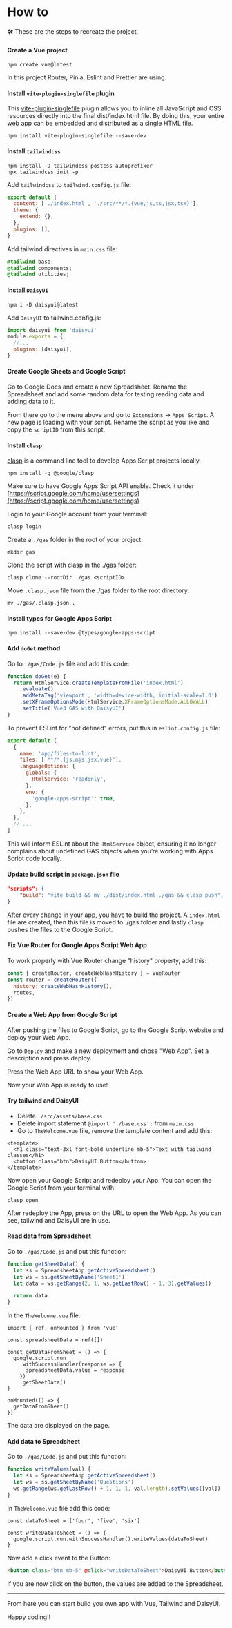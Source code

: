 # How to

🛠️ These are the steps to recreate the project.

#### Create a Vue project

```shell
npm create vue@latest
```

In this project Router, Pinia, Eslint and Prettier are using.

#### Install `vite-plugin-singlefile` plugin

This [vite-plugin-singlefile](https://github.com/richardtallent/vite-plugin-singlefile) plugin
allows you to inline all JavaScript and CSS resources directly into the final dist/index.html file.
By doing this, your entire web app can be embedded and distributed as a single HTML file.

```shell
npm install vite-plugin-singlefile --save-dev
```

#### Install `tailwindcss`

```shell
npm install -D tailwindcss postcss autoprefixer
npx tailwindcss init -p
```

Add `tailwindcss` to `tailwind.config.js` file:

```javascript
export default {
  content: ['./index.html', './src/**/*.{vue,js,ts,jsx,tsx}'],
  theme: {
    extend: {},
  },
  plugins: [],
}
```

Add tailwind directives in `main.css` file:

```css
@tailwind base;
@tailwind components;
@tailwind utilities;
```

#### Install `DaisyUI`

```shell
npm i -D daisyui@latest
```

Add `DaisyUI` to tailwind.config.js:

```javascript
import daisyui from 'daisyui'
module.exports = {
  //...
  plugins: [daisyui],
}
```

#### Create Google Sheets and Google Script

Go to Google Docs and create a new Spreadsheet. Rename the Spreadsheet and add some random data for
testing reading data and adding data to it.

From there go to the menu above and go to `Extensions` &rarr; `Apps Script`. A new page is loading
with your script. Rename the script as you like and copy the `scriptID` from this script.

#### Install `clasp`

[clasp](https://github.com/google/clasp) is a command line tool to develop Apps Script projects
locally.

```shell
npm install -g @google/clasp
```

Make sure to have Google Apps Script API enable. Check it under
[https://script.google.com/home/usersettings](https://script.google.com/home/usersettings)

Login to your Google account from your terminal:

```shell
clasp login
```

Create a `./gas` folder in the root of your project:

```shell
mkdir gas
```

Clone the script with clasp in the ./gas folder:

```shell
clasp clone --rootDir ./gas <scriptID>
```

Move `.clasp.json` file from the ./gas folder to the root directory:

```shell
mv ./gas/.clasp.json .
```

#### Install types for Google Apps Script

```shell
npm install --save-dev @types/google-apps-script
```

#### Add `doGet` method

Go to `./gas/Code.js` file and add this code:

```javascript
function doGet(e) {
  return HtmlService.createTemplateFromFile('index.html')
    .evaluate()
    .addMetaTag('viewport', 'width=device-width, initial-scale=1.0')
    .setXFrameOptionsMode(HtmlService.XFrameOptionsMode.ALLOWALL)
    .setTitle('Vue3 GAS with DaisyUI')
}
```

To prevent ESLint for "not defined" errors, put this in `eslint.config.js` file:

```javascript
export default [
  {
    name: 'app/files-to-lint',
    files: ['**/*.{js,mjs,jsx,vue}'],
    languageOptions: {
      globals: {
        HtmlService: 'readonly',
      },
      env: {
        'google-apps-script': true,
      },
    },
  },
  // ...
]
```

This will inform ESLint about the `HtmlService` object, ensuring it no longer complains about
undefined GAS objects when you’re working with Apps Script code locally.

#### Update build script in `package.json` file

```json
"scripts": {
    "build": "vite build && mv ./dist/index.html ./gas && clasp push",
}
```

After every change in your app, you have to build the project. A `index.html` file are created, then
this file is moved to ./gas folder and lastly `clasp` pushes the files to the Google Script.

#### Fix Vue Router for Google Apps Script Web App

To work properly with Vue Router change "history" property, add this:

```javascript
const { createRouter, createWebHashHistory } = VueRouter
const router = createRouter({
  history: createWebHashHistory(),
  routes,
})
```

#### Create a Web App from Google Script

After pushing the files to Google Script, go to the Google Script website and deploy your Web App.

Go to `Deploy` and make a new deployment and chose "Web App". Set a description and press deploy.

Press the Web App URL to show your Web App.

Now your Web App is ready to use!

#### Try tailwind and DaisyUI

- Delete `./src/assets/base.css`
- Delete import statement `@import './base.css';` from `main.css`
- Go to `TheWelcome.vue` file, remove the template content and add this:

```vue
<template>
  <h1 class="text-3xl font-bold underline mb-5">Text with tailwind classes</h1>
  <button class="btn">DaisyUI Button</button>
</template>
```

Now open your Google Script and redeploy your App. You can open the Google Script from your terminal
with:

```shell
clasp open
```

After redeploy the App, press on the URL to open the Web App. As you can see, tailwind and DaisyUI
are in use.

#### Read data from Spreadsheet

Go to `./gas/Code.js` and put this function:

```javascript
function getSheetData() {
  let ss = SpreadsheetApp.getActiveSpreadsheet()
  let ws = ss.getSheetByName('Sheet1')
  let data = ws.getRange(2, 1, ws.getLastRow() - 1, 3).getValues()

  return data
}
```

In the `TheWelcome.vue` file:

```
import { ref, onMounted } from 'vue'

const spreadsheetData = ref([])

const getDataFromSheet = () => {
  google.script.run
    .withSuccessHandler(response => {
      spreadsheetData.value = response
    })
    .getSheetData()
}

onMounted(() => {
  getDataFromSheet()
})
```

The data are displayed on the page.

#### Add data to Spreadsheet

Go to `./gas/Code.js` and put this function:

```javascript
function writeValues(val) {
  let ss = SpreadsheetApp.getActiveSpreadsheet()
  let ws = ss.getSheetByName('Questions')
  ws.getRange(ws.getLastRow() + 1, 1, 1, val.length).setValues([val])
}
```

In `TheWelcome.vue` file add this code:

```
const dataToSheet = ['four', 'five', 'six']

const writeDataToSheet = () => {
  google.script.run.withSuccessHandler().writeValues(dataToSheet)
}
```

Now add a click event to the Button:

```html
<button class="btn mb-5" @click="writeDataToSheet">DaisyUI Button</button>
```

If you are now click on the button, the values are added to the Spreadsheet.

<hr>

From here you can start build you own app with Vue, Tailwind and DaisyUI.

Happy coding!!

